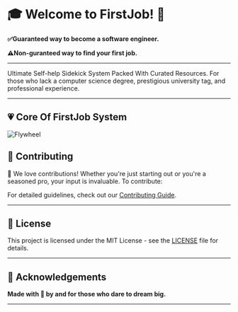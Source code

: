 # 🎓 Welcome to **FirstJob**! 🌟

**✅Guaranteed way to become a software engineer.**

**⚠️Non-guranteed way to find your first job.**

---

Ultimate Self-help Sidekick System Packed With Curated Resources.
For those who lack a computer science degree, prestigious university tag, and professional experience.

---

## 💗 Core Of FirstJob System

![Flywheel](https://github.com/NewMayur/FirstJob/assets/70254449/b0413303-afec-489b-91f4-83dd7dde4477)

## 🤝 Contributing

🎉 We love contributions! Whether you're just starting out or you're a seasoned pro, your input is invaluable. To contribute:

For detailed guidelines, check out our [Contributing Guide](CONTRIBUTING.md).

---

## 📜 License

This project is licensed under the MIT License - see the [LICENSE](LICENSE) file for details.

---

## 💖 Acknowledgements

**Made with 💖 by and for those who dare to dream big.**

---
